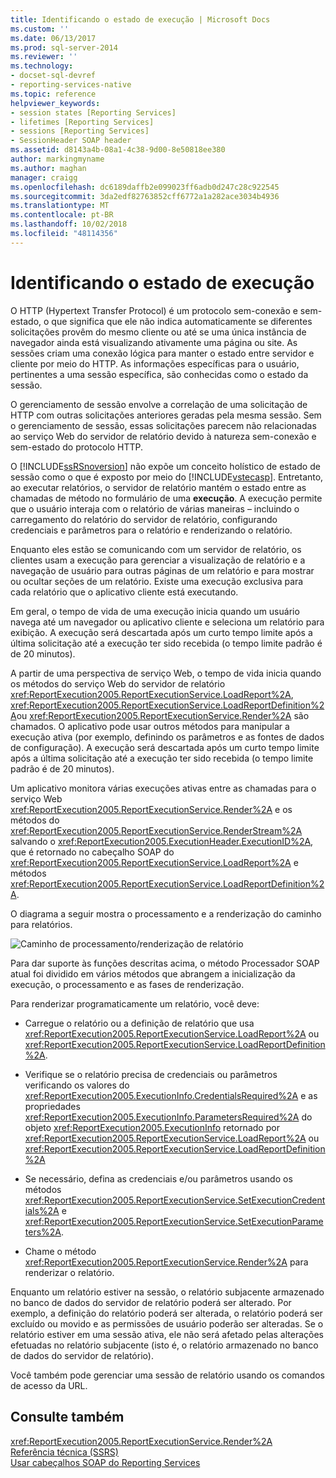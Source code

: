 ```yaml
---
title: Identificando o estado de execução | Microsoft Docs
ms.custom: ''
ms.date: 06/13/2017
ms.prod: sql-server-2014
ms.reviewer: ''
ms.technology:
- docset-sql-devref
- reporting-services-native
ms.topic: reference
helpviewer_keywords:
- session states [Reporting Services]
- lifetimes [Reporting Services]
- sessions [Reporting Services]
- SessionHeader SOAP header
ms.assetid: d8143a4b-08a1-4c38-9d00-8e50818ee380
author: markingmyname
ms.author: maghan
manager: craigg
ms.openlocfilehash: dc6189daffb2e099023ff6adb0d247c28c922545
ms.sourcegitcommit: 3da2edf82763852cff6772a1a282ace3034b4936
ms.translationtype: MT
ms.contentlocale: pt-BR
ms.lasthandoff: 10/02/2018
ms.locfileid: "48114356"
---
```

# <a name="identifying-execution-state"></a>Identificando o estado de execução
  O HTTP (Hypertext Transfer Protocol) é um protocolo sem-conexão e sem-estado, o que significa que ele não indica automaticamente se diferentes solicitações provêm do mesmo cliente ou até se uma única instância de navegador ainda está visualizando ativamente uma página ou site. As sessões criam uma conexão lógica para manter o estado entre servidor e cliente por meio do HTTP. As informações específicas para o usuário, pertinentes a uma sessão específica, são conhecidas como o estado da sessão.  
  
 O gerenciamento de sessão envolve a correlação de uma solicitação de HTTP com outras solicitações anteriores geradas pela mesma sessão. Sem o gerenciamento de sessão, essas solicitações parecem não relacionadas ao serviço Web do servidor de relatório devido à natureza sem-conexão e sem-estado do protocolo HTTP.  
  
 O [!INCLUDE[ssRSnoversion](../../includes/ssrsnoversion-md.md)] não expõe um conceito holístico de estado de sessão como o que é exposto por meio do [!INCLUDE[vstecasp](../../includes/vstecasp-md.md)]. Entretanto, ao executar relatórios, o servidor de relatório mantém o estado entre as chamadas de método no formulário de uma **execução**. A execução permite que o usuário interaja com o relatório de várias maneiras – incluindo o carregamento do relatório do servidor de relatório, configurando credenciais e parâmetros para o relatório e renderizando o relatório.  
  
 Enquanto eles estão se comunicando com um servidor de relatório, os clientes usam a execução para gerenciar a visualização de relatório e a navegação de usuário para outras páginas de um relatório e para mostrar ou ocultar seções de um relatório. Existe uma execução exclusiva para cada relatório que o aplicativo cliente está executando.  
  
 Em geral, o tempo de vida de uma execução inicia quando um usuário navega até um navegador ou aplicativo cliente e seleciona um relatório para exibição. A execução será descartada após um curto tempo limite após a última solicitação até a execução ter sido recebida (o tempo limite padrão é de 20 minutos).  
  
 A partir de uma perspectiva de serviço Web, o tempo de vida inicia quando os métodos do serviço Web do servidor de relatório <xref:ReportExecution2005.ReportExecutionService.LoadReport%2A>, <xref:ReportExecution2005.ReportExecutionService.LoadReportDefinition%2A>ou <xref:ReportExecution2005.ReportExecutionService.Render%2A> são chamados. O aplicativo pode usar outros métodos para manipular a execução ativa (por exemplo, definindo os parâmetros e as fontes de dados de configuração). A execução será descartada após um curto tempo limite após a última solicitação até a execução ter sido recebida (o tempo limite padrão é de 20 minutos).  
  
 Um aplicativo monitora várias execuções ativas entre as chamadas para o serviço Web <xref:ReportExecution2005.ReportExecutionService.Render%2A> e os métodos do <xref:ReportExecution2005.ReportExecutionService.RenderStream%2A> salvando o <xref:ReportExecution2005.ExecutionHeader.ExecutionID%2A>, que é retornado no cabeçalho SOAP do <xref:ReportExecution2005.ReportExecutionService.LoadReport%2A> e métodos <xref:ReportExecution2005.ReportExecutionService.LoadReportDefinition%2A>.  
  
 O diagrama a seguir mostra o processamento e a renderização do caminho para relatórios.  
  
 ![Caminho de processamento/renderização de relatório](../../../2014/reporting-services/media/rs-render-process-diagram.gif "Caminho de processamento/renderização de relatório")  
  
 Para dar suporte às funções descritas acima, o método Processador SOAP atual foi dividido em vários métodos que abrangem a inicialização da execução, o processamento e as fases de renderização.  
  
 Para renderizar programaticamente um relatório, você deve:  
  
-   Carregue o relatório ou a definição de relatório que usa <xref:ReportExecution2005.ReportExecutionService.LoadReport%2A> ou <xref:ReportExecution2005.ReportExecutionService.LoadReportDefinition%2A>.  
  
-   Verifique se o relatório precisa de credenciais ou parâmetros verificando os valores do <xref:ReportExecution2005.ExecutionInfo.CredentialsRequired%2A> e as propriedades <xref:ReportExecution2005.ExecutionInfo.ParametersRequired%2A> do objeto <xref:ReportExecution2005.ExecutionInfo> retornado por <xref:ReportExecution2005.ReportExecutionService.LoadReport%2A> ou <xref:ReportExecution2005.ReportExecutionService.LoadReportDefinition%2A>  
  
-   Se necessário, defina as credenciais e/ou parâmetros usando os métodos <xref:ReportExecution2005.ReportExecutionService.SetExecutionCredentials%2A> e <xref:ReportExecution2005.ReportExecutionService.SetExecutionParameters%2A>.  
  
-   Chame o método <xref:ReportExecution2005.ReportExecutionService.Render%2A> para renderizar o relatório.  
  
 Enquanto um relatório estiver na sessão, o relatório subjacente armazenado no banco de dados do servidor de relatório poderá ser alterado. Por exemplo, a definição do relatório poderá ser alterada, o relatório poderá ser excluído ou movido e as permissões de usuário poderão ser alteradas. Se o relatório estiver em uma sessão ativa, ele não será afetado pelas alterações efetuadas no relatório subjacente (isto é, o relatório armazenado no banco de dados do servidor de relatório).  
  
 Você também pode gerenciar uma sessão de relatório usando os comandos de acesso da URL.  
  
## <a name="see-also"></a>Consulte também  
 <xref:ReportExecution2005.ReportExecutionService.Render%2A>   
 [Referência técnica &#40;SSRS&#41;](../../../2014/reporting-services/technical-reference-ssrs.md)   
 [Usar cabeçalhos SOAP do Reporting Services](../report-server-web-service-net-framework-soap-headers/using-reporting-services-soap-headers.md)  
  
  
